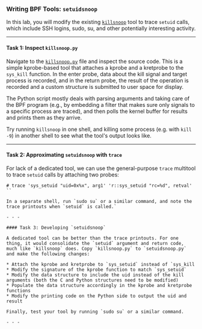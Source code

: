### Writing BPF Tools: `setuidsnoop`

In this lab, you will modify the existing [`killsnoop`](https://github.com/iovisor/bcc/tree/master/tools/killsnoop.py) tool to trace `setuid` calls, which include SSH logins, sudo, su, and other potentially interesting activity.

- - -

#### Task 1: Inspect `killsnoop.py`

Navigate to the [`killsnoop.py`](https://github.com/iovisor/bcc/tree/master/tools/killsnoop.py) file and inspect the source code. This is a simple kprobe-based tool that attaches a kprobe and a kretprobe to the `sys_kill` function. In the enter probe, data about the kill signal and target process is recorded, and in the return probe, the result of the operation is recorded and a custom structure is submitted to user space for display.

The Python script mostly deals with parsing arguments and taking care of the BPF program (e.g., by embedding a filter that makes sure only signals to a specific process are traced), and then polls the kernel buffer for results and prints them as they arrive.

Try running `killsnoop` in one shell, and killing some process (e.g. with `kill -9`) in another shell to see what the tool's output looks like.

- - -

#### Task 2: Approximating `setuidsnoop` with `trace`

For lack of a dedicated tool, we can use the general-purpose `trace` multitool to trace `setuid` calls by attaching two probes:

```
# trace 'sys_setuid "uid=0x%x", arg1' 'r::sys_setuid "rc=%d", retval'
``

In a separate shell, run `sudo su` or a similar command, and note the trace printouts when `setuid` is called.`

- - -

#### Task 3: Developing `setuidsnoop`

A dedicated tool can be better than the trace printouts. For one thing, it would consolidate the `setuid` argument and return code, much like `killsnoop` does. Copy `killsnoop.py` to `setuidsnoop.py` and make the following changes:

* Attach the kprobe and kretprobe to `sys_setuid` instead of `sys_kill
* Modify the signature of the kprobe function to match `sys_setuid`
* Modify the data structure to include the uid instead of the kill arguments (both the C and Python structures need to be modified)
* Populate the data structure accordingly in the kprobe and kretprobe functions
* Modify the printing code on the Python side to output the uid and result

Finally, test your tool by running `sudo su` or a similar command.

- - -


